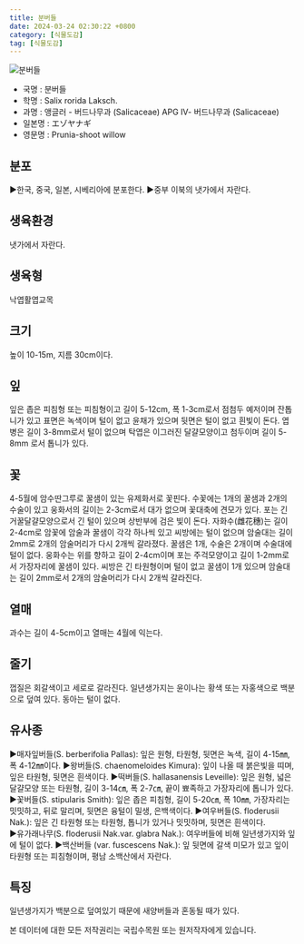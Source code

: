 ```yaml
---
title: 분버들
date: 2024-03-24 02:30:22 +0800
category: [식물도감]
tag: [식물도감]
---
```




![분버들](/fileUpload/plants/basic/Salicaceae/Salix/16881/16881_2_th2.jpg)
- 국명 : 분버들
- 학명 : Salix rorida Laksch.
- 과명 : 앵글러 - 버드나무과 (Salicaceae) APG Ⅳ- 버드나무과 (Salicaceae)
- 일본명 : エゾヤナギ
- 영문명 : Prunia-shoot willow


## 분포
▶한국, 중국, 일본, 시베리아에 분포한다.▶중부 이북의 냇가에서 자란다.
## 생육환경
냇가에서 자란다.
## 생육형
낙엽활엽교목
## 크기
높이 10-15m, 지름 30cm이다.
## 잎
잎은 좁은 피침형 또는 피침형이고 길이 5-12cm, 폭 1-3cm로서 점첨두 예저이며 잔톱니가 있고 표면은 녹색이며 털이 없고 윤채가 있으며 뒷면은 털이 없고 흰빛이 돈다. 엽병은 길이 3-8mm로서 털이 없으며 탁엽은 이그러진 달걀모양이고 첨두이며 길이 5-8mm 로서 톱니가 있다.
## 꽃
4-5월에 암수딴그루로 꿀샘이 있는 유제화서로 꽃핀다. 수꽃에는 1개의 꿀샘과 2개의 수술이 있고 웅화서의 길이는 2-3cm로서 대가 없으며 꽃대축에 견모가 있다. 포는 긴 거꿀달걀모양으로서 긴 털이 있으며 상반부에 검은 빛이 돈다. 자화수(雌花穗)는 길이 2-4cm로 암꽃에 암술과 꿀샘이 각각 하나씩 있고 씨방에는 털이 없으며 암술대는 길이 2mm로 2개의 암술머리가 다시 2개씩 갈라졌다. 꿀샘은 1개, 수술은 2개이며 수술대에 털이 없다. 웅화수는 위를 향하고 길이 2-4cm이며 포는 주걱모양이고 길이 1-2mm로서 가장자리에 꿀샘이 있다. 씨방은 긴 타원형이며 털이 없고 꿀샘이 1개 있으며 암술대는 길이 2mm로서 2개의 암술머리가 다시 2개씩 갈라진다.
## 열매
과수는 길이 4-5cm이고 열매는 4월에 익는다.
## 줄기
껍질은 회갈색이고 세로로 갈라진다. 일년생가지는 윤이나는 황색 또는 자홍색으로 백분으로 덮여 있다. 동아는 털이 없다.
## 유사종
▶매자잎버들(S. berberifolia Pallas): 잎은 원형, 타원형, 뒷면은 녹색, 길이 4-15㎜, 폭 4-12㎜이다. ▶왕버들(S. chaenomeloides Kimura): 잎이 나올 때 붉은빛을 띠며, 잎은 타원형, 뒷면은 흰색이다. ▶떡버들(S. hallasanensis Leveille): 잎은 원형, 넓은 달걀모양 또는 타원형, 길이 3-14㎝, 폭 2-7㎝, 끝이 뾰족하고 가장자리에 톱니가 있다. ▶꽃버들(S. stipularis Smith): 잎은 좁은 피침형, 길이 5-20㎝, 폭 10㎜, 가장자리는 밋밋하고, 뒤로 말리며, 뒷면은 융털이 밀생, 은백색이다. ▶여우버들(S. floderusii Nak.): 잎은 긴 타원형 또는 타원형, 톱니가 있거나 밋밋하며, 뒷면은 흰색이다.    ▶유가래나무(S. floderusii Nak.var. glabra Nak.):  여우버들에 비해 일년생가지와 잎에 털이 없다. ▶백산버들 (var. fuscescens Nak.): 잎 뒷면에 갈색 미모가 있고 잎이 타원형 또는 피침형이며, 평남 소백산에서 자란다.
## 특징
일년생가지가 백분으로 덮여있기 때문에 새양버들과 혼동될 때가 있다.






본 데이터에 대한 모든 저작권리는 국립수목원 또는 원저작자에게 있습니다.
